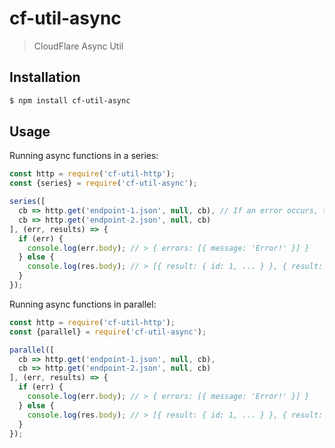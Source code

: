 # cf-util-async

> CloudFlare Async Util

## Installation

```sh
$ npm install cf-util-async
```

## Usage

Running async functions in a series:

```js
const http = require('cf-util-http');
const {series} = require('cf-util-async');

series([
  cb => http.get('endpoint-1.json', null, cb), // If an error occurs, then the rest of the callbacks are not called.
  cb => http.get('endpoint-2.json', null, cb)
], (err, results) => {
  if (err) {
    console.log(err.body); // > { errors: [{ message: 'Error!' }] }
  } else {
    console.log(res.body); // > [{ result: { id: 1, ... } }, { result: { id: 2, ... } }]
  }
});
```

Running async functions in parallel:

```js
const http = require('cf-util-http');
const {parallel} = require('cf-util-async');

parallel([
  cb => http.get('endpoint-1.json', null, cb),
  cb => http.get('endpoint-2.json', null, cb)
], (err, results) => {
  if (err) {
    console.log(err.body); // > { errors: [{ message: 'Error!' }] }
  } else {
    console.log(res.body); // > [{ result: { id: 1, ... } }, { result: { id: 2, ... } }]
  }
});
```
